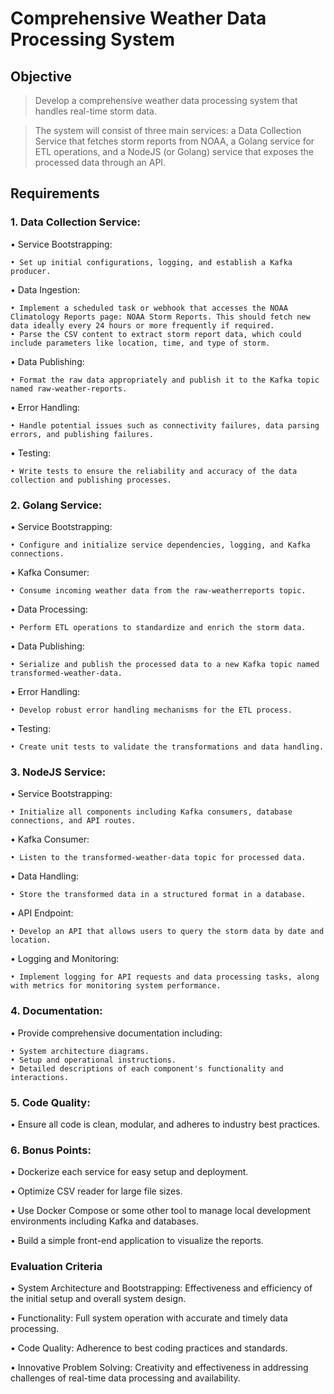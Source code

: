 # Comprehensive Weather Data Processing System
## Objective
> Develop a comprehensive weather data processing system that handles real-time storm data.

> The system will consist of three main services: a Data Collection Service that fetches storm reports from NOAA, a Golang service for ETL operations, and a NodeJS (or Golang) service that exposes the processed data through an API.
## Requirements
### 1. Data Collection Service:
• Service Bootstrapping:

    • Set up initial configurations, logging, and establish a Kafka producer.
• Data Ingestion:

    • Implement a scheduled task or webhook that accesses the NOAA Climatology Reports page: NOAA Storm Reports. This should fetch new data ideally every 24 hours or more frequently if required.
    • Parse the CSV content to extract storm report data, which could include parameters like location, time, and type of storm.

• Data Publishing:

    • Format the raw data appropriately and publish it to the Kafka topic named raw-weather-reports.

• Error Handling:

    • Handle potential issues such as connectivity failures, data parsing errors, and publishing failures.

• Testing:

    • Write tests to ensure the reliability and accuracy of the data collection and publishing processes.

### 2. Golang Service:

• Service Bootstrapping:

    • Configure and initialize service dependencies, logging, and Kafka connections.
• Kafka Consumer:

    • Consume incoming weather data from the raw-weatherreports topic.

• Data Processing:

    • Perform ETL operations to standardize and enrich the storm data.

• Data Publishing:

    • Serialize and publish the processed data to a new Kafka topic named transformed-weather-data.
• Error Handling:

    • Develop robust error handling mechanisms for the ETL process.
• Testing:

    • Create unit tests to validate the transformations and data handling.
### 3. NodeJS Service:
• Service Bootstrapping:

    • Initialize all components including Kafka consumers, database connections, and API routes.
• Kafka Consumer:

    • Listen to the transformed-weather-data topic for processed data.
• Data Handling:

    • Store the transformed data in a structured format in a database.
• API Endpoint:

    • Develop an API that allows users to query the storm data by date and location.

• Logging and Monitoring:

    • Implement logging for API requests and data processing tasks, along with metrics for monitoring system performance.
### 4. Documentation:
• Provide comprehensive documentation including:

    • System architecture diagrams.
    • Setup and operational instructions.
    • Detailed descriptions of each component's functionality and interactions.
### 5. Code Quality:
• Ensure all code is clean, modular, and adheres to industry best practices.
### 6. Bonus Points:
• Dockerize each service for easy setup and deployment.

• Optimize CSV reader for large file sizes.

• Use Docker Compose or some other tool to manage local development environments including Kafka and databases.

• Build a simple front-end application to visualize the reports.

### Evaluation Criteria
• System Architecture and Bootstrapping: Effectiveness and efficiency of the initial setup and overall system design.

• Functionality: Full system operation with accurate and timely data processing.

• Code Quality: Adherence to best coding practices and standards.

• Innovative Problem Solving: Creativity and effectiveness in addressing challenges of real-time data processing and availability.